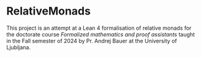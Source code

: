# RelativeMonads

This project is an attempt at a Lean 4 formalisation of relative monads for the doctorate course *Formalized mathematics and proof assistants* taught in the Fall semester of 2024 by Pr. Andrej Bauer at the University of Ljubljana.

